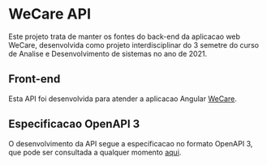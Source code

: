 # WeCare API

Este projeto trata de manter os fontes do back-end da aplicacao web WeCare, desenvolvida como projeto interdisciplinar do 3 semetre do curso de Analise e Desenvolvimento de sistemas no ano de 2021.

## Front-end

Esta API foi desenvolvida para atender a aplicacao Angular [WeCare](https://github.com/2dsant/WeCare).

## Especificacao OpenAPI 3

O desenvolvimento da API segue a especificacao no formato OpenAPI 3, que pode ser consultada a qualquer momento [aqui](https://redocly.github.io/redoc/?url=https://forum-doacao.herokuapp.com/docs.json).
